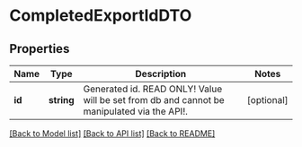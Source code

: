 # CompletedExportIdDTO

## Properties
Name | Type | Description | Notes
------------ | ------------- | ------------- | -------------
**id** | **string** | Generated id. READ ONLY! Value will be set from db and cannot be manipulated via the API!. | [optional] 

[[Back to Model list]](../README.md#documentation-for-models) [[Back to API list]](../README.md#documentation-for-api-endpoints) [[Back to README]](../README.md)


